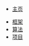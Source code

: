 <!-- _navbar.md -->

* [主页](/)
<!-- * Java 基础
  * [基础](/doc/java/base.md)
  * [JVM](/doc/java/jvm.md) -->
  <!-- * [Netty](/doc/java/netty.md) -->
* [框架](/spring/)
* [算法](/algorithm/)
* [项目](/program/)

